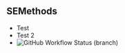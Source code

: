 ## SEMethods
- Test
- Test 2
- 
  ![GitHub Workflow Status (branch)](https://img.shields.io/github/actions/workflow/status/LeoRojboonthueng/sem/main.yml?branch=master)